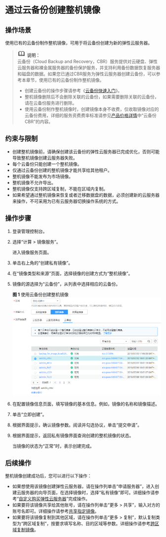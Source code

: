 # 通过云备份创建整机镜像<a name="ims_01_0218"></a>

## 操作场景<a name="section621890421"></a>

使用已有的云备份制作整机镜像，可用于将云备份创建为新的弹性云服务器。

>![](public_sys-resources/icon-note.gif) **说明：**   
>云备份（Cloud Backup and Recovery，CBR）服务提供对云硬盘、弹性云服务器和裸金属服务器的备份保护服务，并支持利用备份数据恢复服务器和磁盘的数据。如果您已通过CBR服务为弹性云服务器创建云备份，可以参考本章节，使用已有的云备份制作整机镜像。  
>-   创建云备份的操作步骤请参考《[云备份快速入门](https://support.huaweicloud.com/qs-cbr/cbr_02_0002.html)》。  
>-   整机镜像删除后不会删除关联的云备份，如果需要删除关联的云备份，请在云备份服务进行删除。  
>-   使用云备份制作整机镜像时，创建镜像本身不收费，仅收取镜像对应的云备份费用，详细的服务资费费率标准请参见[产品价格详情](https://support.huaweicloud.com/pro_price/index.html)中“云备份 CBR”的内容。  

## 约束与限制<a name="section185898257211"></a>

-   创建整机镜像前，请确保创建该云备份的弹性云服务器已完成优化，否则可能导致整机镜像创建云服务器失败。
-   每个云备份只能创建一个整机镜像。
-   仅通过云备份创建的整机镜像才能共享给其他租户。
-   整机镜像不能发布为市场镜像。
-   整机镜像不允许导出。
-   整机镜像仅支持跨区域复制，不能在区域内复制。
-   如果希望通过整机镜像来恢复或者迁移数据盘的数据，必须创建新的云服务器来操作，不可采用为已有云服务器切换操作系统的方式。

## 操作步骤<a name="section287930625"></a>

1.  登录管理控制台。
2.  选择“计算 \> 镜像服务”。

    进入镜像服务页面。

3.  单击右上角的“创建私有镜像”。
4.  在“镜像类型和来源”页面，选择镜像的创建方式为“整机镜像”。
5.  镜像的源选择为“云备份”，从列表中选择相应的云备份。

    **图 1**  使用云备份创建整机镜像<a name="fig173331831134218"></a>  
    ![](figures/使用云备份创建整机镜像.png "使用云备份创建整机镜像")

6.  在配置镜像信息页面，填写镜像的基本信息。例如，镜像的名称和镜像描述。
7.  单击“立即创建”。
8.  根据界面提示，确认镜像参数。阅读并勾选协议，单击“提交申请”。
9.  根据界面提示，返回私有镜像界面查询创建的整机镜像的状态。

    当镜像的状态为“正常”时，表示创建完成。


## 后续操作<a name="section35212160323"></a>

整机镜像创建成功后，您可以进行以下操作：

-   如果想使用该镜像创建弹性云服务器，请在操作列单击“申请服务器”，进入创建云服务器的向导页面，在选择镜像时，选择“私有镜像”即可。详细操作请参考“[自定义购买弹性云服务器](https://support.huaweicloud.com/qs-ecs/zh-cn_topic_0021831611.html)”完成操作。
-   如果要将该镜像共享给其他账号，请在操作列单击“更多 \> 共享”，输入对方的账号名即可。详细操作请参考[共享指定镜像](共享指定镜像.md)。
-   如果要将该镜像复制到其他区域，请在操作列单击“更多 \> 复制”，默认复制类型为“跨区域复制”，按要求填写名称、目的区域等参数。详细操作请参考[跨区域复制镜像](跨区域复制镜像.md)。

